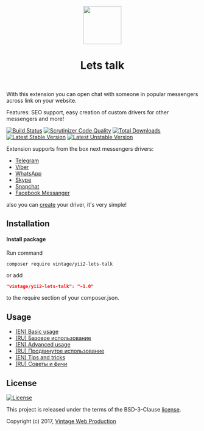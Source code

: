 <p align="center">
    <a href="https://github.com/Vintage-web-production" target="_blank">
        <img src="https://avatars1.githubusercontent.com/u/25753250" height="100px">
    </a>
    <h1 align="center">Lets talk</h1>
    <br>
</p>

With this extension you can open chat with someone in popular messengers across link on your website.

Features: SEO support, easy creation of custom drivers for other messengers and more!

[![Build Status](https://travis-ci.org/Vintage-web-production/yii2-lets-talk.svg?branch=master)](https://travis-ci.org/Vintage-web-production/yii2-lets-talk)
[![Scrutinizer Code Quality](https://scrutinizer-ci.com/g/Vintage-web-production/yii2-lets-talk/badges/quality-score.png?b=master)](https://scrutinizer-ci.com/g/Vintage-web-production/yii2-lets-talk/?branch=master)
[![Total Downloads](https://poser.pugx.org/vintage/yii2-lets-talk/downloads)](https://packagist.org/packages/vintage/yii2-lets-talk)
[![Latest Stable Version](https://poser.pugx.org/vintage/yii2-lets-talk/v/stable)](CHANGELOG.md)
[![Latest Unstable Version](https://poser.pugx.org/vintage/yii2-lets-talk/v/unstable)](CHANGELOG.md)

Extension supports from the box next messengers drivers:

* [Telegram](https://github.com/Vintage-web-production/yii2-lets-talk/blob/master/src/drivers/Telegram.php)
* [Viber](https://github.com/Vintage-web-production/yii2-lets-talk/blob/master/src/drivers/Viber.php)
* [WhatsApp](https://github.com/Vintage-web-production/yii2-lets-talk/blob/master/src/drivers/WhatsApp.php)
* [Skype](https://github.com/Vintage-web-production/yii2-lets-talk/blob/master/src/drivers/Skype.php)
* [Snapchat](https://github.com/Vintage-web-production/yii2-lets-talk/blob/master/src/drivers/Snapchat.php)
* [Facebook Messanger](https://github.com/Vintage-web-production/yii2-lets-talk/blob/master/src/drivers/FacebookMessenger.php)

also you can [create](docs/en/advanced-usage.md#2-create-my-messenger-driver) your driver, it's very simple!

Installation
------------
#### Install package
Run command
```
composer require vintage/yii2-lets-talk
```
or add
```json
"vintage/yii2-lets-talk": "~1.0"
```
to the require section of your composer.json.

Usage
-----
* [(EN) Basic usage](docs/en/basic-usage.md)
* [(RU) Базовое использование](docs/ru/basic-usage.md)
* [(EN) Advanced usage](docs/en/advanced-usage.md)
* [(RU) Продвинутое использование](docs/ru/advanced-usage.md)
* [(EN) Tips and tricks](docs/en/tips-and-tricks.md)
* [(RU) Советы и фичи](docs/ru/tips-and-tricks.md)

License
-------
[![License](https://poser.pugx.org/vintage/yii2-lets-talk/license)](LICENSE)

This project is released under the terms of the BSD-3-Clause [license](LICENSE).

Copyright (c) 2017, [Vintage Web Production](https://vintage.com.ua/)